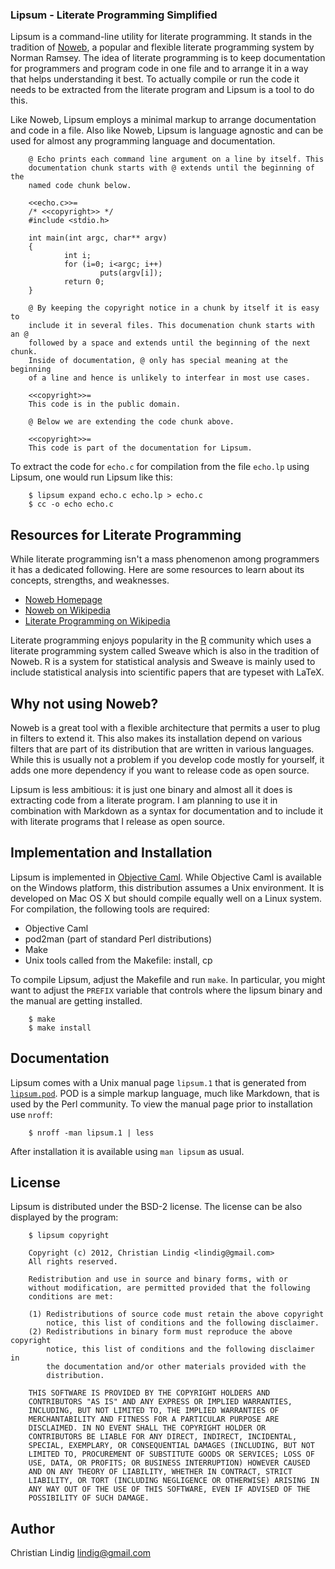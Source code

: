 
### Lipsum - Literate Programming Simplified

Lipsum is a command-line utility for literate programming. It stands in the
tradition of [Noweb](http://www.cs.tufts.edu/~nr/noweb/), a popular and
flexible literate programming system by Norman Ramsey. The idea of literate
programming is to keep documentation for programmers and program code in one
file and to arrange it in a way that helps understanding it best. To actually
compile or run the code it needs to be extracted from the literate program and
Lipsum is a tool to do this.

Like Noweb, Lipsum employs a minimal markup to arrange documentation and code
in a file. Also like Noweb, Lipsum is language agnostic and can be used for
almost any programming language and documentation.

        @ Echo prints each command line argument on a line by itself. This
        documentation chunk starts with @ extends until the beginning of the
        named code chunk below.

        <<echo.c>>=
        /* <<copyright>> */
        #include <stdio.h>

        int main(int argc, char** argv)
        {
                int i;
                for (i=0; i<argc; i++)
                        puts(argv[i]);
                return 0;
        }

        @ By keeping the copyright notice in a chunk by itself it is easy to
        include it in several files. This documenation chunk starts with an @
        followed by a space and extends until the beginning of the next chunk.
        Inside of documentation, @ only has special meaning at the beginning
        of a line and hence is unlikely to interfear in most use cases.

        <<copyright>>=
        This code is in the public domain.

        @ Below we are extending the code chunk above. 

        <<copyright>>=
        This code is part of the documentation for Lipsum.


To extract the code for `echo.c` for compilation from the file `echo.lp` using
Lipsum, one would run Lipsum like this:

        $ lipsum expand echo.c echo.lp > echo.c
        $ cc -o echo echo.c
            
## Resources for Literate Programming

While literate programming isn't a mass phenomenon among programmers it has a
dedicated following. Here are some resources to learn about its concepts,
strengths, and weaknesses.

* [Noweb Homepage](http://www.cs.tufts.edu/~nr/noweb/)
* [Noweb on Wikipedia](http://en.wikipedia.org/wiki/Noweb)
* [Literate Programming on 
        Wikipedia](http://en.wikipedia.org/wiki/Literate_programming)

Literate programming enjoys popularity in the [R](www.r-project.org/)
community which uses a literate programming system called Sweave which is also
in the tradition of Noweb. R is a system for statistical analysis and Sweave
is mainly used to include statistical analysis into scientific papers that are
typeset with LaTeX.

## Why not using Noweb?

Noweb is a great tool with a flexible architecture that permits a user to plug
in filters to extend it. This also makes its installation depend on various
filters that are part of its distribution that are written in various
languages. While this is usually not a problem if you develop code mostly for
yourself, it adds one more dependency if you want to release code as
open source.

Lipsum is less ambitious: it is just one binary and almost all it does is
extracting code from a literate program. I am planning to use it in
combination with Markdown as a syntax for documentation and to include it with
literate programs that I release as open source.

## Implementation and Installation

Lipsum is implemented in [Objective Caml](http://caml.inria.fr/). While
Objective Caml is available on the Windows platform, this distribution assumes
a Unix environment. It is developed on Mac OS X but should compile equally
well on a Linux system. For compilation, the following tools are required:

* Objective Caml
* pod2man (part of standard Perl distributions)
* Make
* Unix tools called from the Makefile: install, cp

To compile Lipsum, adjust the Makefile and run `make`. In particular, you
might want to adjust the `PREFIX` variable that controls where the lipsum
binary and the manual are getting installed.

        $ make
        $ make install

## Documentation

Lipsum comes with a Unix manual page `lipsum.1` that is generated from
[`lipsum.pod`](blob/master/lipsum.pod). POD is a simple markup language, much
like Markdown, that is used by the Perl community. To view the manual page
prior to installation use `nroff`:

        $ nroff -man lipsum.1 | less
        
After installation it is available using `man lipsum` as usual.

## License

Lipsum is distributed under the BSD-2 license. The license can be also displayed by the program:

        $ lipsum copyright

        Copyright (c) 2012, Christian Lindig <lindig@gmail.com>
        All rights reserved.

        Redistribution and use in source and binary forms, with or
        without modification, are permitted provided that the following
        conditions are met:

        (1) Redistributions of source code must retain the above copyright
            notice, this list of conditions and the following disclaimer.
        (2) Redistributions in binary form must reproduce the above copyright
            notice, this list of conditions and the following disclaimer in
            the documentation and/or other materials provided with the
            distribution.

        THIS SOFTWARE IS PROVIDED BY THE COPYRIGHT HOLDERS AND
        CONTRIBUTORS "AS IS" AND ANY EXPRESS OR IMPLIED WARRANTIES,
        INCLUDING, BUT NOT LIMITED TO, THE IMPLIED WARRANTIES OF
        MERCHANTABILITY AND FITNESS FOR A PARTICULAR PURPOSE ARE
        DISCLAIMED. IN NO EVENT SHALL THE COPYRIGHT HOLDER OR
        CONTRIBUTORS BE LIABLE FOR ANY DIRECT, INDIRECT, INCIDENTAL,
        SPECIAL, EXEMPLARY, OR CONSEQUENTIAL DAMAGES (INCLUDING, BUT NOT
        LIMITED TO, PROCUREMENT OF SUBSTITUTE GOODS OR SERVICES; LOSS OF
        USE, DATA, OR PROFITS; OR BUSINESS INTERRUPTION) HOWEVER CAUSED
        AND ON ANY THEORY OF LIABILITY, WHETHER IN CONTRACT, STRICT
        LIABILITY, OR TORT (INCLUDING NEGLIGENCE OR OTHERWISE) ARISING IN
        ANY WAY OUT OF THE USE OF THIS SOFTWARE, EVEN IF ADVISED OF THE
        POSSIBILITY OF SUCH DAMAGE.


## Author

Christian Lindig <lindig@gmail.com>
